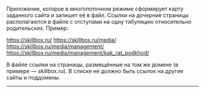 Приложение, которое в многопоточном режиме сформирует карту заданного сайта и запишет её в файл.
 Ссылки на дочерние страницы располагаются в файле с отступами на одну табуляцию относительно родительских. Пример:

https://skillbox.ru/
       https://skillbox.ru/media/
              https://skillbox.ru/media/management/
                     https://skillbox.ru/media/management/kak_rat_podkhod/
                     
В файле ссылки на страницы, размещённые на том же домене (в примере — skillbox.ru). В списке не должно быть ссылок на другие сайты и поддомены.
__________________________________________________________________________
